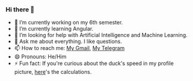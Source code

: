 ### Hi there 👋
- 🔭 I’m currently working on my 6th semester.
- 🌱 I’m currently learning Angular.
- 🤔 I’m looking for help with Artificial Intelligence and Machine Learning.
- 💬 Ask me about everything. I like questions.
- 📫 How to reach me: [My Gmail](mailto:thealexlucian@gmail.com), [My Telegram](https://t.me/FekKonamAlirezaBezarCheckKonam)
- 😄 Pronouns: He/Him
- ⚡ Fun fact: If you're curious about the duck's speed in my profile picture, [here](https://www.reddit.com/r/theydidthemath/comments/l5yjah/comment/gkycr68/?utm_source=share&utm_medium=web2x&context=3)'s the calculations.

<!--
**AlirezaTheBruh/AlirezaTheBruh** is a ✨ _special_ ✨ repository because its `README.md` (this file) appears on your GitHub profile.

Here are some ideas to get you started:

- 🔭 I’m currently working on ...
- 🌱 I’m currently learning ...
- 👯 I’m looking to collaborate on ...
- 🤔 I’m looking for help with ...
- 💬 Ask me about ...
- 📫 How to reach me: ...
- 😄 Pronouns: ...
- ⚡ Fun fact: ...
-->
